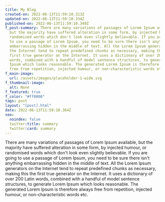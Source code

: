 ```yaml
---
title: My Blog
created-on: 2022-06-13T11:59:10.313Z
updated-on: 2022-06-13T11:59:10.334Z
published-on: 2022-06-13T11:59:10.349Z
f_post-summary: There are many variations of passages of Lorem Ipsum available,
  but the majority have suffered alteration in some form, by injected humour, or
  randomised words which don't look even slightly believable. If you are going
  to use a passage of Lorem Ipsum, you need to be sure there isn't anything
  embarrassing hidden in the middle of text. All the Lorem Ipsum generators on
  the Internet tend to repeat predefined chunks as necessary, making this the
  first true generator on the Internet. It uses a dictionary of over 200 Latin
  words, combined with a handful of model sentence structures, to generate Lorem
  Ipsum which looks reasonable. The generated Lorem Ipsum is therefore always
  free from repetition, injected humour, or non-characteristic words etc.
f_main-image:
  url: /assets/images/placeholder-1-wide.svg
f_thumbnail-image:
  alt: None
f_featured: true
f_color: "#ff0000"
tags: post
layout: "[post].html"
date: 2022-06-13T11:59:10.364Z
seo:
  noindex: false
  twitter:title: summary
  twitter:card: summary
---
```

There are many variations of passages of Lorem Ipsum available, but the majority have suffered alteration in some form, by injected humour, or randomised words which don't look even slightly believable. If you are going to use a passage of Lorem Ipsum, you need to be sure there isn't anything embarrassing hidden in the middle of text. All the Lorem Ipsum generators on the Internet tend to repeat predefined chunks as necessary, making this the first true generator on the Internet. It uses a dictionary of over 200 Latin words, combined with a handful of model sentence structures, to generate Lorem Ipsum which looks reasonable. The generated Lorem Ipsum is therefore always free from repetition, injected humour, or non-characteristic words etc.